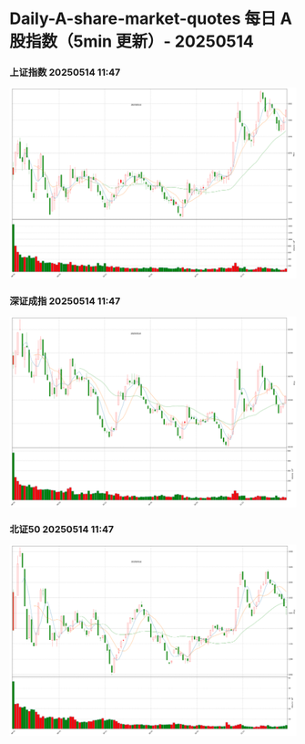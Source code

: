 
# Daily-A-share-market-quotes 每日 A 股指数（5min 更新）- 20250514

### 上证指数 20250514 11:47
![](./fig/2025/5/20250514-sh000001.png)

### 深证成指 20250514 11:47
![](./fig/2025/5/20250514-sz399001.png)

### 北证50 20250514 11:47
![](./fig/2025/5/20250514-bj899050.png)
